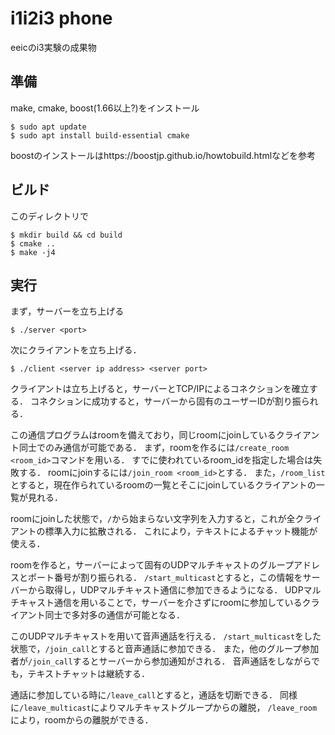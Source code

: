 # i1i2i3 phone

eeicのi3実験の成果物

## 準備

make, cmake, boost(1.66以上?)をインストール

```
$ sudo apt update
$ sudo apt install build-essential cmake
```

boostのインストールはhttps://boostjp.github.io/howtobuild.htmlなどを参考

## ビルド

このディレクトリで
```
$ mkdir build && cd build
$ cmake ..
$ make -j4
```

## 実行

まず，サーバーを立ち上げる

```$xslt
$ ./server <port>
```

次にクライアントを立ち上げる．

```$xslt
$ ./client <server ip address> <server port>
```

クライアントは立ち上げると，サーバーとTCP/IPによるコネクションを確立する．
コネクションに成功すると，サーバーから固有のユーザーIDが割り振られる．

この通信プログラムはroomを備えており，同じroomにjoinしているクライアント同士でのみ通信が可能である．
まず，roomを作るには`/create_room <room_id>`コマンドを用いる．
すでに使われているroom_idを指定した場合は失敗する．
roomにjoinするには`/join_room <room_id>`とする．
また，`/room_list`とすると，現在作られているroomの一覧とそこにjoinしているクライアントの一覧が見れる．

roomにjoinした状態で，`/`から始まらない文字列を入力すると，これが全クライアントの標準入力に拡散される．
これにより，テキストによるチャット機能が使える．

roomを作ると，サーバーによって固有のUDPマルチキャストのグループアドレスとポート番号が割り振られる．
`/start_multicast`とすると，この情報をサーバーから取得し，UDPマルチキャスト通信に参加できるようになる．
UDPマルチキャスト通信を用いることで，サーバーを介さずにroomに参加しているクライアント同士で多対多の通信が可能となる．

このUDPマルチキャストを用いて音声通話を行える．
`/start_multicast`をした状態で，`/join_call`とすると音声通話に参加できる．
また，他のグループ参加者が`/join_call`するとサーバーから参加通知がされる．
音声通話をしながらでも，テキストチャットは継続する．

通話に参加している時に`/leave_call`とすると，通話を切断できる．
同様に`/leave_multicast`によりマルチキャストグループからの離脱，
`/leave_room`により，roomからの離脱ができる．

